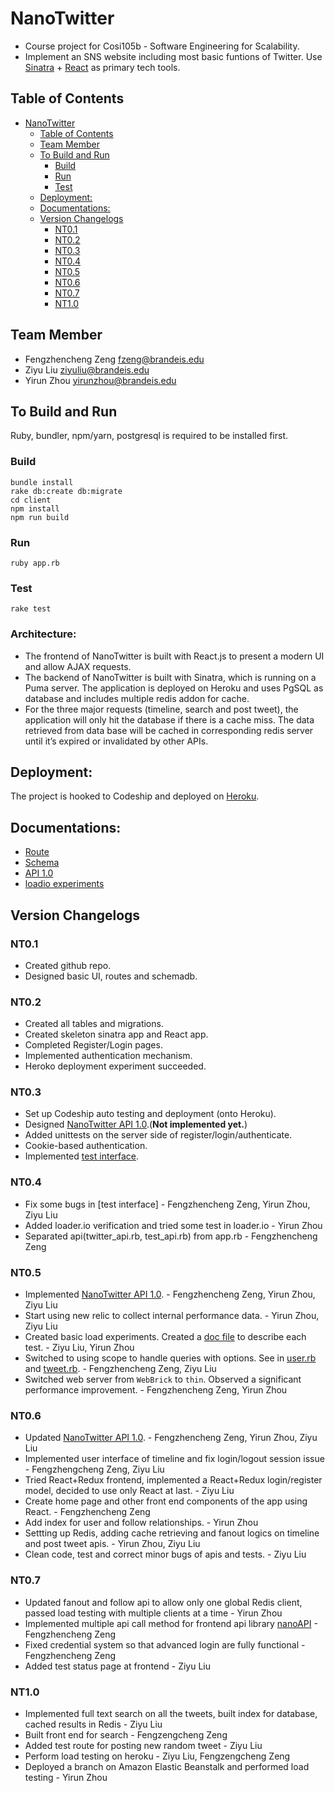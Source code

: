 # NanoTwitter
* Course project for Cosi105b - Software Engineering for Scalability.
* Implement an SNS website including most basic funtions of Twitter. Use [Sinatra](http://sinatrarb.com/) + [React](https://reactjs.org/) as primary tech tools.

## Table of Contents
- [NanoTwitter](#nanotwitter)
  - [Table of Contents](#table-of-contents)
  - [Team Member](#team-member)
  - [To Build and Run](#to-build-and-run)
    - [Build](#build)
    - [Run](#run)
    - [Test](#test)
  - [Deployment:](#deployment)
  - [Documentations:](#documentations)
  - [Version Changelogs](#version-changelogs)
    - [NT0.1](#nt01)
    - [NT0.2](#nt02)
    - [NT0.3](#nt03)
    - [NT0.4](#nt04)
    - [NT0.5](#nt05)
    - [NT0.6](#nt06)
    - [NT0.7](#nt07)
    - [NT1.0](#nt10)

## Team Member
* Fengzhencheng Zeng fzeng@brandeis.edu
* Ziyu Liu ziyuliu@brandeis.edu
* Yirun Zhou yirunzhou@brandeis.edu

## To Build and Run
Ruby, bundler, npm/yarn, postgresql is required to be installed first.

### Build
```
bundle install
rake db:create db:migrate
cd client
npm install
npm run build
```
### Run
```
ruby app.rb
```

### Test
```
rake test
```

### Architecture:
* The frontend of NanoTwitter is built with React.js to present a modern UI and allow AJAX requests. 
* The backend of NanoTwitter is built with Sinatra, which is running on a Puma server. The application is deployed on Heroku and uses PgSQL as database and includes multiple redis addon for cache. 
* For the three major requests (timeline, search and post tweet), the application will only hit the database if there is a cache miss. The data retrieved from data base will be cached in corresponding redis server until it’s expired or invalidated by other APIs.


## Deployment:
The project is hooked to Codeship and deployed on [Heroku](https://nano-twitter-sits.herokuapp.com/).

## Documentations:
* [Route](/doc/ROUTE.md)
* [Schema](/doc/SCHEMADB.md)
* [API 1.0](https://app.swaggerhub.com/apis-docs/sinatra-in-the-shell/nano-twitter-api/1.0.0)
* [loadio experiments](/doc/LOAD_EXPERIMENT.md)

## Version Changelogs

### NT0.1
* Created github repo.
* Designed basic UI, routes and schemadb.

### NT0.2
* Created all tables and migrations.
* Created skeleton sinatra app and React app.
* Completed Register/Login pages.
* Implemented authentication mechanism.
* Heroko deployment experiment succeeded.

### NT0.3
* Set up Codeship auto testing and deployment (onto Heroku).
* Designed [NanoTwitter API 1.0](https://app.swaggerhub.com/apis-docs/sinatra-in-the-shell/nano-twitter-api/1.0.0).(**Not implemented yet.**)
* Added unittests on the server side of register/login/authenticate.
* Cookie-based authentication.
* Implemented [test interface](http://cosi105b.s3-website-us-west-2.amazonaws.com/content/topics/nt/01_nt_functionality.md/).


### NT0.4
* Fix some bugs in [test interface] - Fengzhencheng Zeng, Yirun Zhou, Ziyu Liu
* Added loader.io verification and tried some test in loader.io - Yirun Zhou
* Separated api(twitter_api.rb, test_api.rb) from app.rb - Fengzhencheng Zeng

### NT0.5
* Implemented [NanoTwitter API 1.0](https://app.swaggerhub.com/apis-docs/sinatra-in-the-shell/nano-twitter-api/1.0.0). - Fengzhencheng Zeng, Yirun Zhou, Ziyu Liu
* Start using new relic to collect internal performance data. - Yirun Zhou, Ziyu Liu
* Created basic load experiments. Created a [doc file](/doc/LOAD_EXPERIMENT.md) to describe each test. - Ziyu Liu, Yirun Zhou
* Switched to using scope to handle queries with options. See in [user.rb](models/user.rb) and [tweet.rb](models/tweet.rb). - Fengzhencheng Zeng, Ziyu Liu
* Switched web server from `WebBrick` to `thin`. Observed a significant performance improvement. - Fengzhencheng Zeng, Yirun Zhou

### NT0.6
* Updated [NanoTwitter API 1.0](https://app.swaggerhub.com/apis-docs/sinatra-in-the-shell/nano-twitter-api/1.0.0). - Fengzhencheng Zeng, Yirun Zhou, Ziyu Liu
* Implemented user interface of timeline and fix login/logout session issue - Fengzhengcheng Zeng, Ziyu Liu
* Tried React+Redux frontend, implemented a React+Redux login/register model, decided to use only React at last. - Ziyu Liu
* Create home page and other front end components of the app using React. - Fengzhencheng Zeng
* Add index for user and follow relationships. - Yirun Zhou
* Settting up Redis, adding cache retrieving and fanout logics on timeline and post tweet apis. - Yirun Zhou, Ziyu Liu
* Clean code, test and correct minor bugs of apis and tests. - Ziyu Liu

### NT0.7
* Updated fanout and follow api to allow only one global Redis client, passed load testing with multiple clients at a time - Yirun Zhou
* Implemented multiple api call method for frontend api library [nanoAPI](https://github.com/sinatra-in-the-shell/NanoTwitter/blob/master/client/src/nanoAPI.js) - Fengzhencheng Zeng
* Fixed credential system so that advanced login are fully functional - Fengzhencheng Zeng
* Added test status page at frontend - Ziyu Liu

### NT1.0
* Implemented full text search on all the tweets, built index for database, cached results in Redis - Ziyu Liu
* Built front end for search - Fengzengcheng Zeng
* Added test route for posting new random tweet - Ziyu Liu
* Perform load testing on heroku - Ziyu Liu, Fengzengcheng Zeng
* Deployed a branch on Amazon Elastic Beanstalk and performed load testing - Yirun Zhou
